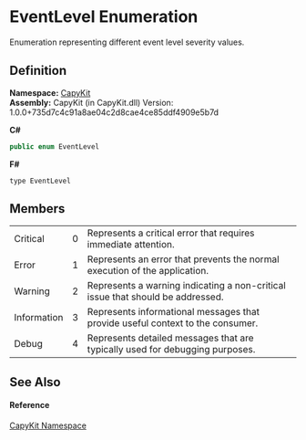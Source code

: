 # EventLevel Enumeration


Enumeration representing different event level severity values.



## Definition
**Namespace:** <a href="N_CapyKit">CapyKit</a>  
**Assembly:** CapyKit (in CapyKit.dll) Version: 1.0.0+735d7c4c91a8ae04c2d8cae4ce85ddf4909e5b7d

**C#**
``` C#
public enum EventLevel
```
**F#**
``` F#
type EventLevel
```



## Members
<table>
<tr>
<td>Critical</td>
<td>0</td>
<td>Represents a critical error that requires immediate attention.</td></tr>
<tr>
<td>Error</td>
<td>1</td>
<td>Represents an error that prevents the normal execution of the application.</td></tr>
<tr>
<td>Warning</td>
<td>2</td>
<td>Represents a warning indicating a non-critical issue that should be addressed.</td></tr>
<tr>
<td>Information</td>
<td>3</td>
<td>Represents informational messages that provide useful context to the consumer.</td></tr>
<tr>
<td>Debug</td>
<td>4</td>
<td>Represents detailed messages that are typically used for debugging purposes.</td></tr>
</table>

## See Also


#### Reference
<a href="N_CapyKit">CapyKit Namespace</a>  
